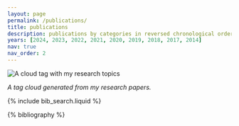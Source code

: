 ```yaml
---
layout: page
permalink: /publications/
title: publications
description: publications by categories in reversed chronological order. generated by jekyll-scholar.
years: [2024, 2023, 2022, 2021, 2020, 2019, 2018, 2017, 2014]
nav: true
nav_order: 2
---
```


<!-- _pages/publications.md -->

<!-- Bibsearch Feature -->

![A cloud tag with my research topics](/assets/img/publications.png)

_A tag cloud generated from my research papers._

{% include bib_search.liquid %}

<div class="publications">

{% bibliography %}

</div>
